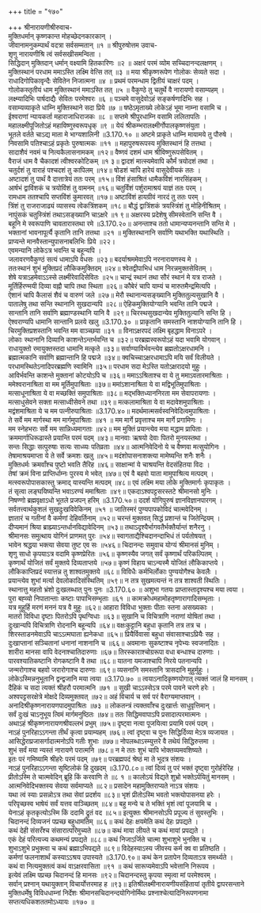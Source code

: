 +++
title = "१७०"

+++
श्रीनारायणीश्रीरुवाच-  
मुक्तिधर्मान् कृष्णकान्त मोहच्छेदनकारकान् ।  
जीवानामनुकम्पार्थं वदत्रा सर्वसम्मतान् ॥१ ॥
श्रीपुरुषोत्तम उवाच-  
शृणु नारायणीश्रि त्वं सर्वसखीसमन्विता ।  
सिद्धिदान् मुक्तिदान् धर्मान् वक्ष्यामि हितकारिणः ॥२ ॥
अक्षरं परमं व्योम सच्चिदानन्दलक्षणम् ।  
मुक्तिस्थानं परधाम ममाऽस्ति लक्ष्मि वेत्सि तत् ॥३ ॥
मया श्रीकृष्णरूपेण गोलोकः सेव्यते सदा ।  
राधादिगोपिकावृन्दैः सेवितेन निजात्मना ॥४ ॥
प्रथमं परमन्धाम द्वितीयं चाक्षरं पदम् ।  
गोलोकस्तृतीयं धाम मुक्तिस्थानं ममाऽस्ति तत् ॥५ ॥
वैकुण्ठे तु चतुर्थे वै नारायणो वसाम्यहम् ।  
लक्ष्म्यादिभिः पार्षदाद्यैः सेवितः परमेश्वरः ॥६ ॥
पञ्चमे वासुदेवोऽहं सङ्कर्षणादिभिः सह ।  
वसाम्यव्याकृते धाम्नि मुक्तिस्थाने सदा प्रिये ॥७ ॥
षष्ठेऽमृताख्ये लोकेऽहं भूमा नाम्ना वसामि च ।  
ईश्वराणां न्यायकर्ता महाराजाधिराजकः ॥८ ॥
सप्तमे श्रीपुरधाम्नि वसामि ललितापतिः ।  
महालक्ष्मीपूजितोऽहं महाविष्णुस्वरूपधृक् ॥९ ॥
येयं श्रीकम्भरालक्ष्मीर्गोपालकृष्णसंयुता ।  
भूतले वर्तते चाऽद्य माता मे भाग्यशालिनी ॥3.170.१० ॥
अष्टमे प्राकृते धाम्नि मायामये तु पौरुषे ।  
निवसामि पतिश्चाऽहं प्रकृतेः पुरुषात्मकः ॥११ ॥
महापुरुषरूपस्य मुक्तिस्थानं हि तत्तथा ।  
सादाशैवं नवमं च नित्यकैलासनामकम् ॥१२॥
वैष्णवं दशमं धाम श्रीविष्णुरूपसेवितम् ।  
वैराजं धाम वै चैकादशं त्वीश्वरकोटिकम् ॥१ ३॥
द्वादशं मात्स्यमेवापि कौर्मं त्रयोदशं तथा ।  
चतुर्दशं तु वाराहं पश्चदशं तु कापिलम् ॥१४॥
षोडशं चापि हारेयं वासुदेवीयकं ततः ।  
अष्टादशं तु पार्थं वै दात्तात्रेयं ततः परम् ॥१५॥
विंशं हंसाश्रितं धामैकविंशं नारसिंहकम् ।  
आर्षभं द्वाविंशकं च त्रयोविंशं तु वामनम् ॥१६॥
चतुर्विंशं पर्शुरामाश्रयं याज्ञं ततः परम् ।  
रामधाम ततश्चापि सप्तविंशं कुमारवत् ॥१७॥
अष्टाविंशं हायग्रीवं नारदं तु ततः परम् ।  
त्रिंशं तु राजराजाढ्यं व्यासस्य त्वेकत्रिंशकम् ॥१८॥
बौद्धं द्वात्रिंशकं त्रयस्त्रिंशं तु मोहिनीश्रितम् ।  
नापुंसकं चतुस्त्रिंशं तथाऽसङ्ख्यानि चाऽक्षरे ॥१ ९॥
अक्षरस्य प्रदेशेषु सीमस्वेतानि सन्ति वै ।  
बहूनि मे स्वरूपाणि चावतारास्तथा रमे ॥3.170.२०॥
अनन्ताश्च ततो धामान्यप्यनन्तानि सन्ति मे ।  
भक्तानां भावनापूर्त्यै कृतानि तानि तत्तथा ॥२१ ॥
मुक्तिस्थानानि सर्वाणि यथाभक्ति यथास्थिति ।  
प्राप्यन्ते मानवैस्तान्युपासनाबलिभिः प्रिये ॥२२।  
एवमन्यानि लोकेऽत्र भवन्ति च बहून्यपि ।  
जलावरणवैकुण्ठं सत्यं धामाऽपि वेधसः ॥२३॥
बदर्याश्रममेवाऽपि नरनारायणस्य मे ।  
ततःस्थानं शुभं मुक्तिप्रदं लौकिकमुक्तिदम् ॥२४॥
श्वेतद्वीपाभिधं धाम निरन्नमुक्तसेवितम् ।  
शेषे यत्राऽहमेवाऽऽस्से लक्ष्मीरेवादिसेवितः ॥२५॥
चान्द्रं स्थानं तथा सौरं स्थानं मे यत्र राजते ।  
मूर्तिर्हिरण्मयी दिव्या वह्नौ चापि तथा स्थिता ॥२६॥
कौबेरं चापि याम्यं च मारुतमैन्द्रमित्यपि ।  
ऐशानं चापि कैलासं शैवं च वारुणं जले ॥२७॥
मेरौ स्थानान्यसङ्ख्यानि मुक्तितुल्यसुखानि वै ।  
पातालेषु तथा सन्ति स्थानानि सुखदान्यपि ॥२८॥
ऐहिकमुक्तियोग्यानि भवन्ति तानि पद्मजे ।  
सान्तानि तानि सर्वाणि ब्रह्माण्डस्थानि यानि वै ॥२९॥
चिरस्थसुखदान्येव मुक्तितुल्यानि सन्ति हि ।  
ऐश्वराण्यपि धामानि सान्तानि प्रलये खलु ॥3.170.३० ॥
प्राकृतानि समस्तानि नाशयोग्यानि तानि हि ।  
चिरमुक्तिप्रशस्तानि भवन्ति मम वाञ्च्छया ॥३१ ॥
विनाऽक्षरपदं लक्ष्मि बृहद्धाम विनाऽपरे ।  
लोकाः स्थानानि दिव्यानि काशन्तेऽन्तर्भवन्ति च ॥३२॥
परब्रह्मस्वरूपोऽहं यदा भवामि योगवान् ।  
राधायुक्तो रमायुक्तस्तदा धामानि मत्कृते ॥३३॥
सर्वाण्याविर्भवन्त्येव ब्रह्मतोऽक्षरधामनि ।  
ब्रह्मात्मकानि सर्वाणि ब्रह्मान्तानि हि पद्मजे ॥३४॥
क्वचिच्चाऽक्षरधामाऽपि मयि सर्वं विलीयते ।  
परधामस्थितेऽनादिपरब्रह्मणि स्वामिनि ॥३५॥
परधाम सदा मेऽस्ति यतोऽक्षरादयो मुहुः ।  
आविर्भवन्ति काशन्ते मुक्तानां कोटयोऽपि च ॥३६॥
ममाऽऽश्रिताश्च वा ये तु ममाऽवतारमाश्रिताः ।  
ममेश्वरानाश्रिता वा मम मूर्तिमुपाश्रिताः ॥३७॥
ममांऽशानाश्रिता ये वा मद्विभूतिमुपाश्रिताः ।  
मत्साधूनाश्रिता ये वा मच्छक्तिं समुपाश्रिताः ॥३८॥
मद्भक्तिध्याननिरता मम सेवापरायणाः ।  
मत्साधुसेवने सक्ता मत्साध्वीसेवने तथा ॥३९॥
मत्कलामाश्रिता ये वा मदावेशमुपाश्रिताः ।  
मद्वंशमाश्रिता ये च मम पत्नीरुपाश्रिताः ॥3.170.४०॥
मदर्थमात्मसर्वस्वनिवेदित्वमुपाश्रिताः ।  
ते सर्वे मम मार्गस्था मम मार्गमुपाश्रिताः ॥४१ ॥
मम मार्गे प्रवृत्ताश्च मम मार्गे प्रगामिणः ।  
मम स्नेहभराः सर्वे मम सान्निध्यमागताः ॥४२॥
मम मुक्तिं प्रयान्त्येव मया मद्धाम प्रापिताः ।  
क्रममार्गाधिरूढास्ते प्रयान्ति परमं पदम् ॥४३॥
मानवाः ऋषयो देवाः पितरो मुनयस्तथा ।  
सन्तः सिद्धाः सत्पुरुषाः सत्यः साध्व्यः पतिव्रताः ॥४४॥
आत्मनिवेदिनो ये च वैष्णवा मत्सुयोगिनः ।  
तेषामाश्रयमाप्ता ये ते सर्वे क्रमशः खलु ॥४५॥
मदंशोपासनाशक्त्या मामेष्यन्ति शनैः शनैः ।  
मुक्तिधर्मः क्रमवाँश्च पुष्टो भवति तैरिह ॥४६॥
साक्षान्मां ये चाश्रयन्ति वेदसंहितया विदः ।  
तेषां क्रमं विना प्राप्तिर्धाम्नः पुरस्य मे भवेत् ॥४७॥
एवं वै बहवो याता मामुपाश्रित्य मत्पदम् ।  
मत्स्वरूपोपासकास्तु क्रमाद् यास्यन्ति मत्पदम् ॥४८॥
एवं लक्ष्मि मया लोके मुक्तिमार्गः कृपाकृतः ।  
तं सृत्वा लङ्घयिष्यन्ति भवाऽरण्यं ममाश्रिताः ॥४९॥
एकदाऽश्वपट्टसरस्तटे श्रीमानसो मुनिः ।  
निषण्णो ब्रह्मवृक्षाऽधो भूतले प्रजपन् हरिम् ॥3.170.५०॥
ददर्श योगिपुरुषं ज्ञानविज्ञानपारगम् ।  
सर्वतत्त्वार्थकुशलं सुखदुःखविवेकिनम् ॥५१ ॥
जातिस्मरं पुण्यपापकोविदं चात्मवेदिनम् ।  
ज्ञातारं च गतीनां वै कर्मणां देहिवर्तिनाम् ॥५२॥
चरन्तं मुक्तवत् सिद्धं प्रशान्तं च जितेन्द्रियम् ।  
दीप्यमानं श्रिया ब्राह्म्याऽन्तर्धानविद्यावेदिनम् ॥५३॥
तथाऽदृश्यैर्भागवतैर्भक्तैर्यान्तं शनैरनु ।  
श्रीमानसः समुत्थाय योगिनं प्राणमत् पुरः ॥५४॥
स्वागताद्यैश्चिदानन्दाभिधं तं पर्यतोषयत् ।  
भावेन श्रद्धया भक्त्या सेवया तुष्ट एव सः ॥५४६॥
चिदानन्दः समुवाच योग्यं श्रीमानसं मुनिम् ।  
शृणु साधो कृपयाऽत्र वदामि कृष्णप्रेरितः ॥५६॥
कृष्णस्यैव जगत् सर्वं कृष्णार्थं परिकल्पितम् ।  
कृष्णार्थं योजितं सर्वं मुक्तये दिव्यताप्तये ॥५७॥
कृष्णं विहाय चाऽन्यस्मै योजितं लौकिकाप्तये ।  
लौकिकाप्तिप्रदं स्यात्तन्न तु शाश्वतमुक्तये ॥६८॥
विविधैः कर्मभिर्लोकाः पुण्ययोगैश्च केवलैः ।  
प्रयान्त्येव शुभां मर्त्या देवलोकादिसंस्थितिम् ॥५९॥
न तत्र सुखमत्यन्तं न तत्र शाश्वती स्थितिः ।  
स्थानात्तु महतो भ्रंशो दुःखलब्धात् पुनः पुनः ॥3.170.६० ॥
अशुभा गतयः प्राप्तास्तादृश्यश्च मया त्वया ।  
पुरा बह्व्यो निपातान्ताः कष्टाः पापाभिसम्भृताः ॥६१ ॥
कामक्रोधमहामोहतृष्णारागादिसम्भृताः ।  
यत्र मुहुर्हि मरणं मननं यत्र वै मुहुः ॥६२॥
आहारा विविधा भुक्ताः पीताः स्तना असख्यकाः ।  
मातरो विविधा दृष्टाः पितरोऽपि पृथग्विधाः ॥६३॥
सुखानि च विचित्राणि नराणां योषितां तथा ।  
दुःखान्यपि विचित्राणि रोदनानि बहून्यपि ॥६४॥
वक्षःकुट्टानि बहुधा कृतानि तत्र तत्र च ।  
शिरस्ताडनमेवाऽपि चाऽऽत्मघाता ह्यनेकधा ॥६५॥
प्रियैर्विवासा बहुधा संवासाश्चाऽप्रियैः सह ।  
दुःखाप्तानां सञ्चितानां धनानां नाशनानि च ॥६६॥
अवमानाः सुकष्टाश्च नृपेभ्यः स्वजनादितः ।  
शारीरा मानसा वापि वेदनाश्चातिदारुणाः ॥६७॥
तिरस्काराश्चोग्ररूपा वधा बन्धाश्च दारुणाः ।  
पारवश्यातिकष्टानि रोगकष्टानि वै तथा ॥६८॥
यातना यमजाश्चापि निरये पतनान्यपि ।  
जन्मरोगाश्च बहवो जरारोगाश्च दारुणाः ॥६९॥
व्यसनानि समस्तानि त्रासदानि मुहुर्मुहुः ।  
लोकेऽस्मिन्ननुभूतानि द्वन्द्वजानि मया त्वया ॥3.170.७० ॥
त्वयाऽनादिकृष्णयोगात् त्यक्तं जालं हि मानसम् ।  
दैहिकं च सदा त्यक्तं श्रीहरौ परमात्मनि ॥७१ ॥
सुखी चाऽऽस्सेऽत्र परमे पावने चरणे हरेः ।  
अश्वपट्टसरक्षेत्रे मोक्षदे दिव्यमुक्तवत् ॥७२॥
अहं विचार्य च सर्व परं वैराग्यमाप्तवान् ।  
अनादिश्रीकृष्णनारायणपादमुपाश्रितः ॥७३ ॥
लोकतन्त्रं त्यक्तवाँश्च दुःखार्त्तः साधुवृत्तिमान् ।  
सर्वं दुःखं चाऽनुभूय त्विमं मार्गमनुष्ठितः ॥७४॥
ततः सिद्धिमवापाऽपि प्रसादात्परमात्मनः ।  
अथाऽहं श्रीकृष्णनारायणश्रीवल्लभं प्रभुम् ॥७५॥
दृष्ट्वा नत्वा पूजयित्वा प्रयामि परमं पदम् ।  
नाऽहं पुनरिहाऽऽगन्ता तीर्थं कृत्वा प्रयाम्यहम् ॥७६॥
त्वां दृष्ट्वा च पुनः सिद्धिर्दिव्या मेऽत्र व्यजायत ।  
आसिद्धेराप्रजासर्गादात्मनोऽपि गतीः शुभाः ॥७७॥
नोपलब्धाऽस्म्युत्तरे वै तथेयं सिद्धिरुत्तमा ।  
शुभं सर्वं मया न्यस्तं नारायणे परात्मनि ॥७८॥
न मे ततः शुभं चापि भोक्तव्यमवशिष्यते ।  
इतः परं गमिष्यामि श्रीहरेः परमं पदम् ॥७९॥
परब्रह्मपदं श्रेष्ठं मा ते भूदत्र संशयः ।  
नाऽहं पुनरिहाऽऽगन्ता सृष्टिलोकं हि दुखदम् ॥3.170.८०॥
त्वां दिव्यं तु परं भक्तं दृष्ट्वा गुरोर्हरेरिह ।  
प्रीतोऽस्मि ते चात्मवेदिन् ब्रूहि किं करवाणि ते ॥८ १ ॥
कालोऽयं विद्यते शुभ्रो भक्तेऽर्पयितुं मानसम् ।  
आत्मनिवेदिभक्तस्य सेवया सर्वमाप्यते ॥८२॥
प्रसादेन महामुक्तिराप्यते नाऽत्र संशयः ।  
यथा त्वं स्याः प्रसन्नोऽत्र तथा सेवां प्रदर्शय ॥८३॥
भृशं प्रीतोऽस्मि भवतो भक्त्योपासनया हरेः ।  
परिपृच्छस्व भाषेयं सर्वं यत्तव वाञ्च्छितम् ॥८४॥
बहु मन्ये च ते भक्तिं भृशं त्वां पूजयामि च ।  
येनाऽहं कृतकृत्योऽस्मि किं ददामि द्रुतं वद ॥८५॥
इत्युक्तः श्रीमानसोऽपि प्रपूज्य तं सुवस्तुभिः ।  
चिदानन्दं दिव्यजनं पप्रच्छ बहुधामतिम् ॥८६॥
कथं देहः क्षयमेति कथं देहः प्रपद्यते ।  
कथं देही संसरँश्च संसारात्परिमुच्यते ॥८७॥
कथं माया लीयते च कथं मायां प्रपद्यते ।  
एकं देहं परित्यज्य कथमन्यं प्रपद्यते ॥८८॥
कथं निजाऽर्जिते चात्मा शुभाशुभे भुनक्ति च ।  
शुभाऽशुभे प्रभुक्त्वा च कथं ब्रह्माऽभिपद्यते ॥८९॥
विदेहस्याऽस्य जीवस्य कर्म क्व वा प्रतिष्ठति ।  
कर्मणां फलनाशार्थं कस्याऽऽश्रय उपास्यते ॥3.170.९०॥
कथं केन प्रतापेन दिव्यताऽत्र समर्थ्यते ।  
कथं वा नित्यमुक्तत्वं कथं वाऽक्षरवासिता ॥९१ ॥
कथं सारूप्यमेवाऽपि भवेत्तानि निरूपय ।  
इत्येवं लक्ष्मि पप्रच्छ चिदानन्दं हि मानसः ॥९२॥
चिदानन्दस्तु कृपया स्मृत्वा मां परमेश्वरम् ।  
सर्वान् प्रश्नान् यथायुक्तान् विचार्योत्तरमाह ह ॥९३॥
इतिश्रीलक्ष्मीनारायणीयसंहितायां तृतीये द्वापरसन्ताने मुक्तिधर्मेषु विविधधाम्नां निर्देशः श्रीमानसचिदानन्दयोगिनोर्मिथः प्रश्नाश्चेत्यादिनिरूपणनामा सप्तत्यधिकशततमोऽध्यायः ॥१७० ॥
    
